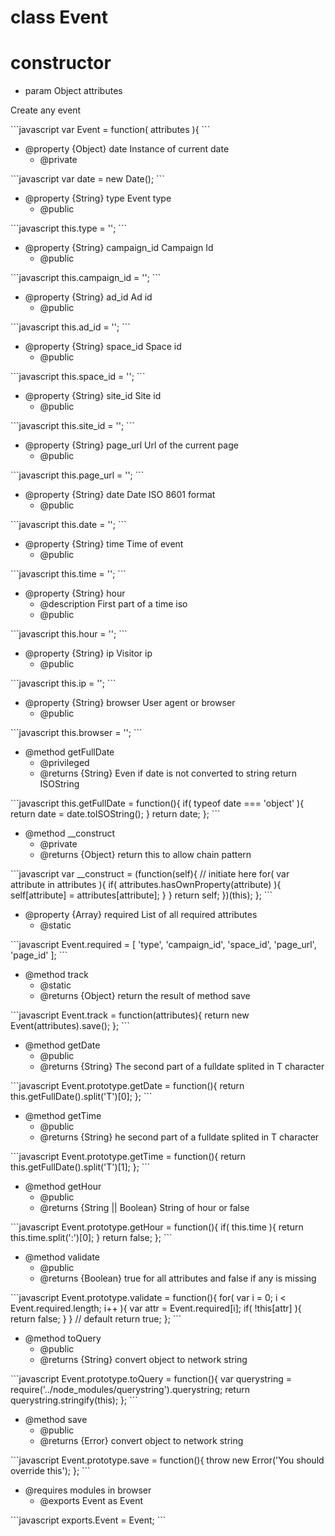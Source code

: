 # class Event

# constructor 

* param Object attributes

<p>Create any event</p>
```javascript
var Event = function( attributes ){
```
<ul>
<li>@property {Object} date Instance of current date
<ul><li>@private</li></ul></li>
</ul>
```javascript
var date = new Date();
```
<ul>
<li>@property {String} type Event type
<ul><li>@public</li></ul></li>
</ul>
```javascript
this.type = '';
```
<ul>
<li>@property {String} campaign_id Campaign Id
<ul><li>@public</li></ul></li>
</ul>
```javascript
this.campaign_id = '';
```
<ul>
<li>@property {String} ad_id Ad id
<ul><li>@public</li></ul></li>
</ul>
```javascript
this.ad_id = '';
```
<ul>
<li>@property {String} space_id Space id
<ul><li>@public</li></ul></li>
</ul>
```javascript
this.space_id = '';
```
<ul>
<li>@property {String} site_id Site id
<ul><li>@public</li></ul></li>
</ul>
```javascript
this.site_id = '';
```
<ul>
<li>@property {String} page_url Url of the current page
<ul><li>@public</li></ul></li>
</ul>
```javascript
this.page_url = '';
```
<ul>
<li>@property {String} date Date ISO 8601 format
<ul><li>@public</li></ul></li>
</ul>
```javascript
this.date = '';
```
<ul>
<li>@property {String} time Time of event
<ul><li>@public</li></ul></li>
</ul>
```javascript
this.time = '';
```
<ul>
<li>@property {String} hour
<ul><li>@description First part of a time iso</li>
<li>@public</li></ul></li>
</ul>
```javascript
this.hour = '';
```
<ul>
<li>@property {String} ip Visitor ip
<ul><li>@public</li></ul></li>
</ul>
```javascript
this.ip = '';
```
<ul>
<li>@property {String} browser User agent or browser
<ul><li>@public</li></ul></li>
</ul>
```javascript
this.browser = '';
```
<ul>
<li>@method getFullDate
<ul><li>@privileged</li>
<li>@returns {String} Even if date is not converted to string return ISOString</li></ul></li>
</ul>
```javascript
this.getFullDate = function(){
		if( typeof date === 'object' ){
			return date = date.toISOString();
		}
		return date;
	};
```
<ul>
<li>@method __construct
<ul><li>@private</li>
<li>@returns {Object} return this to allow chain pattern</li></ul></li>
</ul>
```javascript
var __construct = (function(self){
		// initiate here
		for( var attribute in attributes ){
			if( attributes.hasOwnProperty(attribute) ){
				self[attribute] = attributes[attribute];
			}
		}
		return self;
	})(this);
};
```
<ul>
<li>@property {Array} required List of all required attributes
<ul><li>@static</li></ul></li>
</ul>
```javascript
Event.required = [
		'type',
		'campaign_id',
		'space_id',
		'page_url',
		'page_id'
	];
```
<ul>
<li>@method track
<ul><li>@static</li>
<li>@returns {Object} return the result of method save</li></ul></li>
</ul>
```javascript
Event.track = function(attributes){
		return new Event(attributes).save();
	};
```
<ul>
<li>@method getDate
<ul><li>@public</li>
<li>@returns {String} The second part of a fulldate splited in T character</li></ul></li>
</ul>
```javascript
Event.prototype.getDate = function(){
		return this.getFullDate().split('T')[0];
	};
```
<ul>
<li>@method getTime
<ul><li>@public</li>
<li>@returns {String} he second part of a fulldate splited in T character</li></ul></li>
</ul>
```javascript
Event.prototype.getTime = function(){
		return this.getFullDate().split('T')[1];
	};
```
<ul>
<li>@method getHour
<ul><li>@public</li>
<li>@returns {String || Boolean} String of hour or false</li></ul></li>
</ul>
```javascript
Event.prototype.getHour = function(){
		if( this.time ){
			return this.time.split(':')[0];
		}
		return false;
	};
```
<ul>
<li>@method validate
<ul><li>@public</li>
<li>@returns {Boolean} true for all attributes and false if any is missing</li></ul></li>
</ul>
```javascript
Event.prototype.validate = function(){
		for( var i = 0; i < Event.required.length; i++ ){
			var attr = Event.required[i];
			if( !this[attr] ){
				return false;
			}	
		}
		// default
		return true;
	};
```
<ul>
<li>@method toQuery
<ul><li>@public</li>
<li>@returns {String} convert object to network string</li></ul></li>
</ul>
```javascript
Event.prototype.toQuery = function(){
		var querystring = require('../node_modules/querystring').querystring;
		return querystring.stringify(this);
	};
```
<ul>
<li>@method save
<ul><li>@public</li>
<li>@returns {Error} convert object to network string</li></ul></li>
</ul>
```javascript
Event.prototype.save = function(){
		throw new Error('You should override this');
	};
```
<ul>
<li>@requires modules in browser
<ul><li>@exports Event as Event</li></ul></li>
</ul>
```javascript
exports.Event = Event;
```